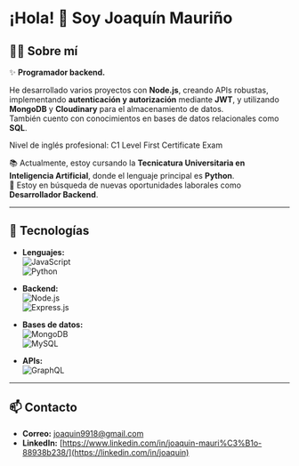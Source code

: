 # ¡Hola! 👋 Soy **Joaquín Mauriño**

## 👨‍💻 Sobre mí
✨ **Programador backend.**

He desarrollado varios proyectos con **Node.js**, creando APIs robustas, implementando **autenticación y autorización** mediante **JWT**, y utilizando **MongoDB** y **Cloudinary** para el almacenamiento de datos.  
También cuento con conocimientos en bases de datos relacionales como **SQL**.

Nivel de inglés profesional: C1 Level First Certificate Exam

📚 Actualmente, estoy cursando la **Tecnicatura Universitaria en Inteligencia Artificial**, donde el lenguaje principal es **Python**.  
💼 Estoy en búsqueda de nuevas oportunidades laborales como **Desarrollador Backend**.

---

## 🚀 Tecnologías
- **Lenguajes:**  
  ![JavaScript](https://img.shields.io/badge/JavaScript-F7DF1E?style=flat-square&logo=javascript&logoColor=black)  
  ![Python](https://img.shields.io/badge/Python-3776AB?style=flat-square&logo=python&logoColor=white)

- **Backend:**  
  ![Node.js](https://img.shields.io/badge/Node.js-339933?style=flat-square&logo=node.js&logoColor=white)  
  ![Express.js](https://img.shields.io/badge/Express.js-000000?style=flat-square&logo=express&logoColor=white)

- **Bases de datos:**  
  ![MongoDB](https://img.shields.io/badge/MongoDB-47A248?style=flat-square&logo=mongodb&logoColor=white)  
  ![MySQL](https://img.shields.io/badge/MySQL-4479A1?style=flat-square&logo=mysql&logoColor=white)

- **APIs:**  
  ![GraphQL](https://img.shields.io/badge/GraphQL-E10098?style=flat-square&logo=graphql&logoColor=white)
---

## 📫 Contacto
- **Correo:** [joaquin9918@gmail.com](mailto:joaquin9918@example.com)  
- **LinkedIn:** [https://www.linkedin.com/in/joaquin-mauri%C3%B1o-88938b238/](https://linkedin.com/in/joaquin)
